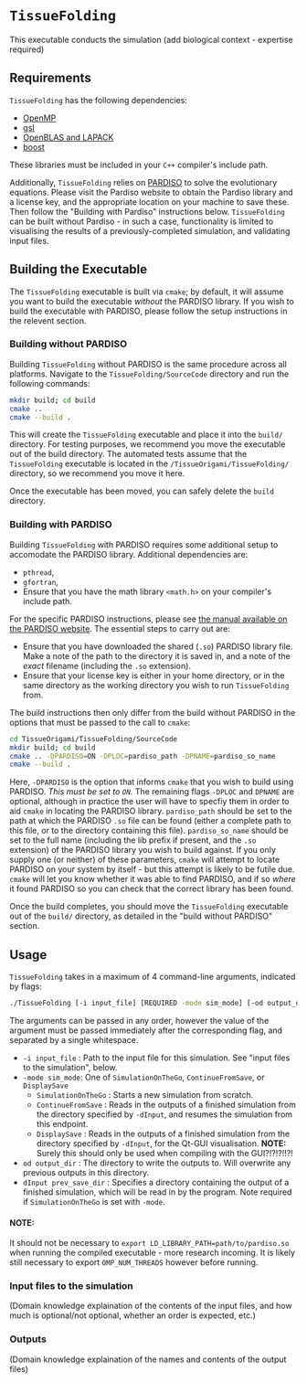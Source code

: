 # `TissueFolding`

This executable conducts the simulation (add biological context - expertise required)

## Requirements

`TissueFolding` has the following dependencies:

- [OpenMP](https://www.openmp.org/)
- [gsl](https://www.gnu.org/software/gsl/)
- [OpenBLAS and LAPACK](https://www.openblas.net/)
- [boost](https://www.boost.org/)

These libraries must be included in your `C++` compiler's include path.

Additionally, `TissueFolding` relies on [PARDISO](https://www.pardiso-project.org/) to solve the evolutionary equations. Please visit the Pardiso website to obtain the Pardiso library and a license key, and the appropriate location on your machine to save these. Then follow the "Building with Pardiso" instructions below. `TissueFolding` can be built without Pardiso - in such a case, functionality is limited to visualising the results of a previously-completed simulation, and validating input files.

## Building the Executable

The `TissueFolding` executable is built via `cmake`; by default, it will assume you want to build the executable _without_ the PARDISO library.
If you wish to build the executable with PARDISO, please follow the setup instructions in the relevent section.

### Building without PARDISO

Building `TissueFolding` without PARDISO is the same procedure across all platforms.
Navigate to the `TissueFolding/SourceCode` directory and run the following commands:
```bash
mkdir build; cd build
cmake ..
cmake --build .
```

This will create the `TissueFolding` executable and place it into the `build/` directory.
For testing purposes, we recommend you move the executable out of the build directory. 
The automated tests assume that the `TissueFolding` executable is located in the `/TissueOrigami/TissueFolding/` directory, so we recommend you move it here.

Once the executable has been moved, you can safely delete the `build` directory.

### Building with PARDISO

Building `TissueFolding` with PARDISO requires some additional setup to accomodate the PARDISO library.
Additional dependencies are:
- `pthread`,
- `gfortran`,
- Ensure that you have the math library `<math.h>` on your compiler's include path.

For the specific PARDISO instructions, please see [the manual available on the PARDISO website](https://pardiso-project.org/manual/manual.pdf).
The essential steps to carry out are:
- Ensure that you have downloaded the shared (`.so`) PARDISO library file. Make a note of the path to the directory it is saved in, and a note of the _exact_ filename (including the `.so` extension).
- Ensure that your license key is either in your home directory, or in the same directory as the working directory you wish to run `TissueFolding` from.

The build instructions then only differ from the build without PARDISO in the options that must be passed to the call to `cmake`:
```bash
cd TissueOrigami/TissueFolding/SourceCode
mkdir build; cd build
cmake .. -DPARDISO=ON -DPLOC=pardiso_path -DPNAME=pardiso_so_name
cmake --build .
```
Here, `-DPARDISO` is the option that informs `cmake` that you wish to build using PARDISO. _This must be set to `ON`._
The remaining flags `-DPLOC` and `DPNAME` are optional, although in practice the user will have to specfiy them in order to aid `cmake` in locating the PARDISO library.
`pardiso_path` should be set to the path at which the PARDISO `.so` file can be found (either a complete path to this file, or to the directory containing this file).
`pardiso_so_name` should be set to the full name (including the lib prefix if present, and the `.so` extension) of the PARDISO library you wish to build against.
If you only supply one (or neither) of these parameters, `cmake` will attempt to locate PARDISO on your system by itself - but this attempt is likely to be futile due.
`cmake` will let you know whether it was able to find PARDISO, and if so _where_ it found PARDISO so you can check that the correct library has been found.

Once the build completes, you should move the `TissueFolding` executable out of the `build/` directory, as detailed in the "build without PARDISO" section.

## Usage

`TissueFolding` takes in a maximum of 4 command-line arguments, indicated by flags:
```bash
./TissueFolding [-i input_file] [REQUIRED -mode sim_mode] [-od output_dir] [-dInput prev_save_dir]
```
The arguments can be passed in any order, however the value of the argument must be passed immediately after the corresponding flag, and separated by a single whitespace.
- `-i input_file` : Path to the input file for this simulation. See "input files to the simulation", below.
- `-mode sim_mode`: One of `SimulationOnTheGo`, `ContinueFromSave`, or `DisplaySave`
    - `SimulationOnTheGo`   : Starts a new simulation from scratch.
    - `ContinueFromSave`    : Reads in the outputs of a finished simulation from the directory specified by `-dInput`, and resumes the simulation from this endpoint.
    - `DisplaySave`         : Reads in the outputs of a finished simulation from the directory specified by `-dInput`, for the Qt-GUI visualisation. **NOTE:** Surely this should only be used when compiling with the GUI?!?!?!!?!
- `od output_dir`           : The directory to write the outputs to. Will overwrite any previous outputs in this directory.
- `dInput prev_save_dir`    : Specifies a directory containing the output of a finished simulation, which will be read in by the program. Note required if `SimulationOnTheGo` is set with `-mode`.

#### NOTE:

It should not be necessary to `export LD_LIBRARY_PATH=path/to/pardiso.so` when running the compiled executable - more research incoming.
It is likely still necessary to export `OMP_NUM_THREADS` however before running.


### Input files to the simulation

(Domain knowledge explaination of the contents of the input files, and how much is optional/not optional, whether an order is expected, etc.)

### Outputs

(Domain knowledge explaination of the names and contents of the output files)